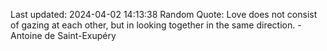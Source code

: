 Last updated: 2024-04-02 14:13:38
Random Quote: Love does not consist of gazing at each other, but in looking together in the same direction. - Antoine de Saint-Exupéry